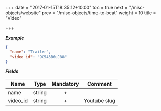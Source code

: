 +++
date = "2017-01-15T18:35:12+10:00"
toc = true
next = "/misc-objects/website"
prev = "/misc-objects/time-to-beat"
weight = 10
title = "Video"

+++

***Example***

```json
{
  "name": "Trailer",
  "video_id": "9C543B6uJ88"
}
```

***Fields***

| Name | Type   | Mandatory | Comment |
| ---- |:------:|:---------:| ------- |
| name | string |     +     ||
| video_id   | string |     +     | Youtube slug |
